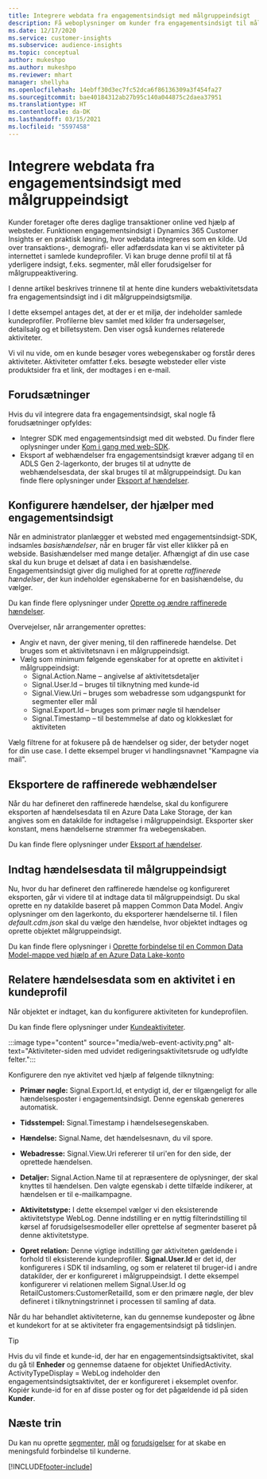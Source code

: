 ```yaml
---
title: Integrere webdata fra engagementsindsigt med målgruppeindsigt
description: Få weboplysninger om kunder fra engagementsindsigt til målgruppeindsigt.
ms.date: 12/17/2020
ms.service: customer-insights
ms.subservice: audience-insights
ms.topic: conceptual
author: mukeshpo
ms.author: mukeshpo
ms.reviewer: mhart
manager: shellyha
ms.openlocfilehash: 14ebff30d3ec7fc52dca6f86136309a3f454fa27
ms.sourcegitcommit: bae40184312ab27b95c140a044875c2daea37951
ms.translationtype: HT
ms.contentlocale: da-DK
ms.lasthandoff: 03/15/2021
ms.locfileid: "5597458"
---
```

# <a name="integrate-web-data-from-engagement-insights-with-audience-insights"></a>Integrere webdata fra engagementsindsigt med målgruppeindsigt

Kunder foretager ofte deres daglige transaktioner online ved hjælp af websteder. Funktionen engagementsindsigt i Dynamics 365 Customer Insights er en praktisk løsning, hvor webdata integreres som en kilde. Ud over transaktions-, demografi- eller adfærdsdata kan vi se aktiviteter på internettet i samlede kundeprofiler. Vi kan bruge denne profil til at få yderligere indsigt, f.eks. segmenter, mål eller forudsigelser for målgruppeaktivering.

I denne artikel beskrives trinnene til at hente dine kunders webaktivitetsdata fra engagementsindsigt ind i dit målgruppeindsigtsmiljø.

I dette eksempel antages det, at der er et miljø, der indeholder samlede kundeprofiler. Profilerne blev samlet med kilder fra undersøgelser, detailsalg og et billetsystem. Den viser også kundernes relaterede aktiviteter. 

Vi vil nu vide, om en kunde besøger vores webegenskaber og forstår deres aktiviteter. Aktiviteter omfatter f.eks. besøgte websteder eller viste produktsider fra et link, der modtages i en e-mail.

## <a name="prerequisites"></a>Forudsætninger

Hvis du vil integrere data fra engagementsindsigt, skal nogle få forudsætninger opfyldes: 

- Integrer SDK med engagementsindsigt med dit websted. Du finder flere oplysninger under [Kom i gang med web-SDK](../engagement-insights/instrument-website.md).
- Eksport af webhændelser fra engagementsindsigt kræver adgang til en ADLS Gen 2-lagerkonto, der bruges til at udnytte de webhændelsesdata, der skal bruges til at målgruppeindsigt. Du kan finde flere oplysninger under [Eksport af hændelser](../engagement-insights/export-events.md).

## <a name="configure-refined-events-in-engagement-insights"></a>Konfigurere hændelser, der hjælper med engagementsindsigt

Når en administrator planlægger et websted med engagementsindsigt-SDK, indsamles *basishændelser*, når en bruger får vist eller klikker på en webside. Basishændelser med mange detaljer. Afhængigt af din use case skal du kun bruge et delsæt af data i en basishændelse. Engagementsindsigt giver dig mulighed for at oprette *raffinerede hændelser*, der kun indeholder egenskaberne for en basishændelse, du vælger.     

Du kan finde flere oplysninger under [Oprette og ændre raffinerede hændelser](../engagement-insights/refined-events.md).

Overvejelser, når arrangementer oprettes: 

- Angiv et navn, der giver mening, til den raffinerede hændelse. Det bruges som et aktivitetsnavn i en målgruppeindsigt.
- Vælg som minimum følgende egenskaber for at oprette en aktivitet i målgruppeindsigt: 
    - Signal.Action.Name – angivelse af aktivitetsdetaljer
    - Signal.User.Id – bruges til tilknytning med kunde-id
    - Signal.View.Uri – bruges som webadresse som udgangspunkt for segmenter eller mål
    - Signal.Export.Id – bruges som primær nøgle til hændelser <!-- system generated, do we need to list?-->
    - Signal.Timestamp – til bestemmelse af dato og klokkeslæt for aktiviteten

Vælg filtrene for at fokusere på de hændelser og sider, der betyder noget for din use case. I dette eksempel bruger vi handlingsnavnet "Kampagne via mail".

## <a name="export-the-refined-web-events"></a>Eksportere de raffinerede webhændelser 

Når du har defineret den raffinerede hændelse, skal du konfigurere eksporten af hændelsesdata til en Azure Data Lake Storage, der kan angives som en datakilde for indtagelse i målgruppeindsigt. Eksporter sker konstant, mens hændelserne strømmer fra webegenskaben.

Du kan finde flere oplysninger under [Eksport af hændelser](../engagement-insights/export-events.md).

## <a name="ingest-event-data-to-audience-insights"></a>Indtag hændelsesdata til målgruppeindsigt

Nu, hvor du har defineret den raffinerede hændelse og konfigureret eksporten, går vi videre til at indtage data til målgruppeindsigt. Du skal oprette en ny datakilde baseret på mappen Common Data Model. Angiv oplysninger om den lagerkonto, du eksporterer hændelserne til. I filen *default.cdm.json* skal du vælge den hændelse, hvor objektet indtages og oprette objektet målgruppeindsigt.

Du kan finde flere oplysninger i [Oprette forbindelse til en Common Data Model-mappe ved hjælp af en Azure Data Lake-konto](connect-common-data-model.md)


## <a name="relate-refined-event-data-as-an-activity-of-a-customer-profile"></a>Relatere hændelsesdata som en aktivitet i en kundeprofil

Når objektet er indtaget, kan du konfigurere aktiviteten for kundeprofilen.

Du kan finde flere oplysninger under [Kundeaktiviteter](activities.md).

:::image type="content" source="media/web-event-activity.png" alt-text="Aktiviteter-siden med udvidet redigeringsaktivitetsrude og udfyldte felter.":::

Konfigurere den nye aktivitet ved hjælp af følgende tilknytning: 

- **Primær nøgle:** Signal.Export.Id, et entydigt id, der er tilgængeligt for alle hændelsesposter i engagementsindsigt. Denne egenskab genereres automatisk.

- **Tidsstempel:** Signal.Timestamp i hændelsesegenskaben.

- **Hændelse:** Signal.Name, det hændelsesnavn, du vil spore.

- **Webadresse:** Signal.View.Uri refererer til uri'en for den side, der oprettede hændelsen.

- **Detaljer:** Signal.Action.Name til at repræsentere de oplysninger, der skal knyttes til hændelsen. Den valgte egenskab i dette tilfælde indikerer, at hændelsen er til e-mailkampagne.

- **Aktivitetstype:** I dette eksempel vælger vi den eksisterende aktivitetstype WebLog. Denne indstilling er en nyttig filterindstilling til kørsel af forudsigelsesmodeller eller oprettelse af segmenter baseret på denne aktivitetstype.

- **Opret relation:** Denne vigtige indstilling gør aktiviteten gældende i forhold til eksisterende kundeprofiler. **Signal.User.Id** er det id, der konfigureres i SDK til indsamling, og som er relateret til bruger-id i andre datakilder, der er konfigureret i målgruppeindsigt. I dette eksempel konfigurerer vi relationen mellem Signal.User.Id og RetailCustomers:CustomerRetailId, som er den primære nøgle, der blev defineret i tilknytningstrinnet i processen til samling af data.


Når du har behandlet aktiviteterne, kan du gennemse kundeposter og åbne et kundekort for at se aktiviteter fra engagementsindsigt på tidslinjen. 

> [!TIP]
> Hvis du vil finde et kunde-id, der har en engagementsindsigtsaktivitet, skal du gå til **Enheder** og gennemse dataene for objektet UnifiedActivity. ActivityTypeDisplay = WebLog indeholder den engagementsindsigtsaktivitet, der er konfigureret i eksemplet ovenfor. Kopiér kunde-id for en af disse poster og for det pågældende id på siden **Kunder**.

## <a name="next-steps"></a>Næste trin

Du kan nu oprette [segmenter](segments.md), [mål](measures.md) og [forudsigelser](predictions.md) for at skabe en meningsfuld forbindelse til kunderne.


[!INCLUDE[footer-include](../includes/footer-banner.md)]